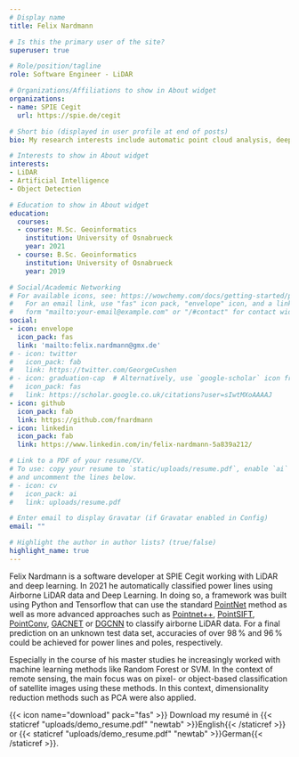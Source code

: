```yaml
---
# Display name
title: Felix Nardmann

# Is this the primary user of the site?
superuser: true

# Role/position/tagline
role: Software Engineer - LiDAR

# Organizations/Affiliations to show in About widget
organizations:
- name: SPIE Cegit
  url: https://spie.de/cegit

# Short bio (displayed in user profile at end of posts)
bio: My research interests include automatic point cloud analysis, deep learning and data processing.

# Interests to show in About widget
interests:
- LiDAR
- Artificial Intelligence
- Object Detection

# Education to show in About widget
education:
  courses:
  - course: M.Sc. Geoinformatics
    institution: University of Osnabrueck
    year: 2021
  - course: B.Sc. Geoinformatics
    institution: University of Osnabrueck
    year: 2019

# Social/Academic Networking
# For available icons, see: https://wowchemy.com/docs/getting-started/page-builder/#icons
#   For an email link, use "fas" icon pack, "envelope" icon, and a link in the
#   form "mailto:your-email@example.com" or "/#contact" for contact widget.
social:
- icon: envelope
  icon_pack: fas
  link: 'mailto:felix.nardmann@gmx.de'
# - icon: twitter
#   icon_pack: fab
#   link: https://twitter.com/GeorgeCushen
# - icon: graduation-cap  # Alternatively, use `google-scholar` icon from `ai` icon pack
#   icon_pack: fas
#   link: https://scholar.google.co.uk/citations?user=sIwtMXoAAAAJ
- icon: github
  icon_pack: fab
  link: https://github.com/fnardmann
- icon: linkedin
  icon_pack: fab
  link: https://www.linkedin.com/in/felix-nardmann-5a839a212/

# Link to a PDF of your resume/CV.
# To use: copy your resume to `static/uploads/resume.pdf`, enable `ai` icons in `params.toml`, 
# and uncomment the lines below.
# - icon: cv
#   icon_pack: ai
#   link: uploads/resume.pdf

# Enter email to display Gravatar (if Gravatar enabled in Config)
email: ""

# Highlight the author in author lists? (true/false)
highlight_name: true
---
```


Felix Nardmann is a software developer at SPIE Cegit working with LiDAR and deep learning. In 2021 he automatically classified power lines using Airborne LiDAR data and Deep Learning. In doing so, a framework was built using Python and Tensorflow that can use the standard [PointNet](https://github.com/charlesq34/pointnet) method as well as more advanced approaches such as [Pointnet++](https://github.com/charlesq34/pointnet2), [PointSIFT](https://github.com/MVIG-SJTU/pointSIFT), [PointConv](https://github.com/DylanWusee/pointconv), [GACNET](https://github.com/wleigithub/GACNet) or [DGCNN](https://github.com/WangYueFt/dgcnn) to classify airborne LiDAR data. For a final prediction on an unknown test data set, accuracies of over $98\,\%$ and $96\,\%$ could be achieved for power lines and poles, respectively.

Especially in the course of his master studies he increasingly worked with machine learning methods like Random Forest or SVM. In the context of remote sensing, the main focus was on pixel- or object-based classification of satellite images using these methods. In this context, dimensionality reduction methods such as PCA were also applied. 

{{< icon name="download" pack="fas" >}} Download my resumé in {{< staticref "uploads/demo_resume.pdf" "newtab" >}}English{{< /staticref >}} or {{< staticref "uploads/demo_resume.pdf" "newtab" >}}German{{< /staticref >}}.
